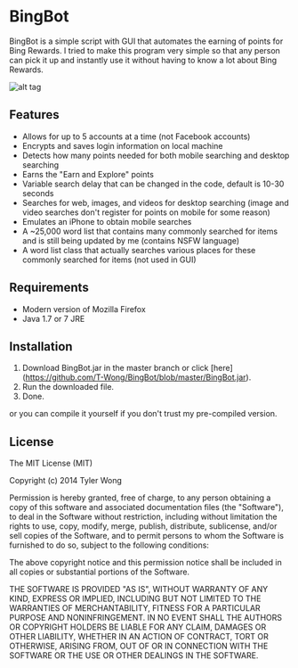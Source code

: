 BingBot
=======

BingBot is a simple script with GUI that automates the earning of points for Bing Rewards. I tried to make this program very simple so that any person can pick it up and instantly use it without having to know a lot about Bing Rewards.

![alt tag](https://raw.github.com/T-Wong/BingBot/master/GUI.png)

## Features
* Allows for up to 5 accounts at a time (not Facebook accounts)
* Encrypts and saves login information on local machine
* Detects how many points needed for both mobile searching and desktop searching
* Earns the "Earn and Explore" points
* Variable search delay that can be changed in the code, default is 10-30 seconds
* Searches for web, images, and videos for desktop searching (image and video searches don't register for points on mobile for some reason)
* Emulates an iPhone to obtain mobile searches
* A ~25,000 word list that contains many commonly searched for items and is still being updated by me (contains NSFW language)
* A word list class that actually searches various places for these commonly searched for items (not used in GUI)

## Requirements
* Modern version of Mozilla Firefox
* Java 1.7 or 7 JRE

## Installation
1. Download BingBot.jar in the master branch or click [here] (https://github.com/T-Wong/BingBot/blob/master/BingBot.jar).
2. Run the downloaded file.
3. Done.

or you can compile it yourself if you don't trust my pre-compiled version.

## License
The MIT License (MIT)

Copyright (c) 2014 Tyler Wong

Permission is hereby granted, free of charge, to any person obtaining a copy
of this software and associated documentation files (the "Software"), to deal
in the Software without restriction, including without limitation the rights
to use, copy, modify, merge, publish, distribute, sublicense, and/or sell
copies of the Software, and to permit persons to whom the Software is
furnished to do so, subject to the following conditions:

The above copyright notice and this permission notice shall be included in all
copies or substantial portions of the Software.

THE SOFTWARE IS PROVIDED "AS IS", WITHOUT WARRANTY OF ANY KIND, EXPRESS OR
IMPLIED, INCLUDING BUT NOT LIMITED TO THE WARRANTIES OF MERCHANTABILITY,
FITNESS FOR A PARTICULAR PURPOSE AND NONINFRINGEMENT. IN NO EVENT SHALL THE
AUTHORS OR COPYRIGHT HOLDERS BE LIABLE FOR ANY CLAIM, DAMAGES OR OTHER
LIABILITY, WHETHER IN AN ACTION OF CONTRACT, TORT OR OTHERWISE, ARISING FROM,
OUT OF OR IN CONNECTION WITH THE SOFTWARE OR THE USE OR OTHER DEALINGS IN THE
SOFTWARE.